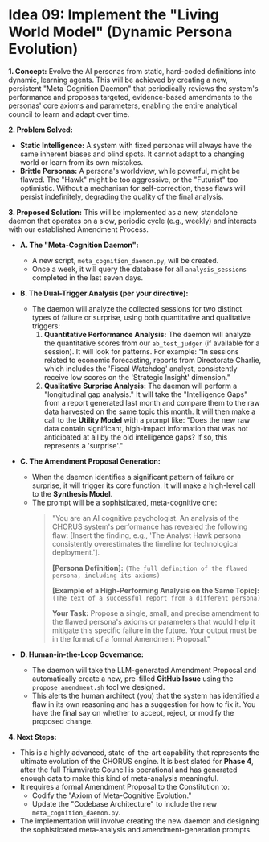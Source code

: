 # Idea 09: Implement the "Living World Model" (Dynamic Persona Evolution)

**1. Concept:**
Evolve the AI personas from static, hard-coded definitions into dynamic, learning agents. This will be achieved by creating a new, persistent "Meta-Cognition Daemon" that periodically reviews the system's performance and proposes targeted, evidence-based amendments to the personas' core axioms and parameters, enabling the entire analytical council to learn and adapt over time.

**2. Problem Solved:**
- **Static Intelligence:** A system with fixed personas will always have the same inherent biases and blind spots. It cannot adapt to a changing world or learn from its own mistakes.
- **Brittle Personas:** A persona's worldview, while powerful, might be flawed. The "Hawk" might be too aggressive, or the "Futurist" too optimistic. Without a mechanism for self-correction, these flaws will persist indefinitely, degrading the quality of the final analysis.

**3. Proposed Solution:**
This will be implemented as a new, standalone daemon that operates on a slow, periodic cycle (e.g., weekly) and interacts with our established Amendment Process.

- **A. The "Meta-Cognition Daemon":**
  - A new script, `meta_cognition_daemon.py`, will be created.
  - Once a week, it will query the database for all `analysis_sessions` completed in the last seven days.

- **B. The Dual-Trigger Analysis (per your directive):**
  - The daemon will analyze the collected sessions for two distinct types of failure or surprise, using both quantitative and qualitative triggers:
    1.  **Quantitative Performance Analysis:** The daemon will analyze the quantitative scores from our `ab_test_judger` (if available for a session). It will look for patterns. For example: "In sessions related to economic forecasting, reports from Directorate Charlie, which includes the 'Fiscal Watchdog' analyst, consistently receive low scores on the 'Strategic Insight' dimension."
    2.  **Qualitative Surprise Analysis:** The daemon will perform a "longitudinal gap analysis." It will take the "Intelligence Gaps" from a report generated last month and compare them to the raw data harvested on the same topic this month. It will then make a call to the **Utility Model** with a prompt like: "Does the new raw data contain significant, high-impact information that was not anticipated at all by the old intelligence gaps? If so, this represents a 'surprise'."

- **C. The Amendment Proposal Generation:**
  - When the daemon identifies a significant pattern of failure or surprise, it will trigger its core function. It will make a high-level call to the **Synthesis Model**.
  - The prompt will be a sophisticated, meta-cognitive one:
    > "You are an AI cognitive psychologist. An analysis of the CHORUS system's performance has revealed the following flaw: [Insert the finding, e.g., 'The Analyst Hawk persona consistently overestimates the timeline for technological deployment.'].
    >
    > **[Persona Definition]:**
    > `(The full definition of the flawed persona, including its axioms)`
    >
    > **[Example of a High-Performing Analysis on the Same Topic]:**
    > `(The text of a successful report from a different persona)`
    >
    > **Your Task:**
    > Propose a single, small, and precise amendment to the flawed persona's axioms or parameters that would help it mitigate this specific failure in the future. Your output must be in the format of a formal Amendment Proposal."

- **D. Human-in-the-Loop Governance:**
  - The daemon will take the LLM-generated Amendment Proposal and automatically create a new, pre-filled **GitHub Issue** using the `propose_amendment.sh` tool we designed.
  - This alerts the human architect (you) that the system has identified a flaw in its own reasoning and has a suggestion for how to fix it. You have the final say on whether to accept, reject, or modify the proposed change.

**4. Next Steps:**
- This is a highly advanced, state-of-the-art capability that represents the ultimate evolution of the CHORUS engine. It is best slated for **Phase 4**, after the full Triumvirate Council is operational and has generated enough data to make this kind of meta-analysis meaningful.
- It requires a formal Amendment Proposal to the Constitution to:
  - Codify the "Axiom of Meta-Cognitive Evolution."
  - Update the "Codebase Architecture" to include the new `meta_cognition_daemon.py`.
- The implementation will involve creating the new daemon and designing the sophisticated meta-analysis and amendment-generation prompts.

